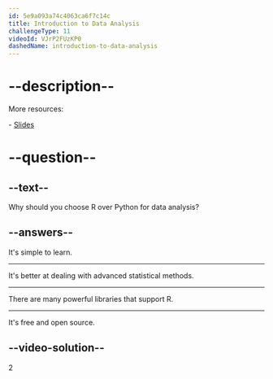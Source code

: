 ```yaml
---
id: 5e9a093a74c4063ca6f7c14c
title: Introduction to Data Analysis
challengeType: 11
videoId: VJrP2FUzKP0
dashedName: introduction-to-data-analysis
---
```


# --description--

More resources:

\- [Slides](https://docs.google.com/presentation/d/1fDpjlyMiOMJyuc7_jMekcYLPP2XlSl1eWw9F7yE7byk)

# --question--

## --text--

Why should you choose R over Python for data analysis?

## --answers--

It's simple to learn.

---

It's better at dealing with advanced statistical methods.

---

There are many powerful libraries that support R.

---

It's free and open source.

## --video-solution--

2
